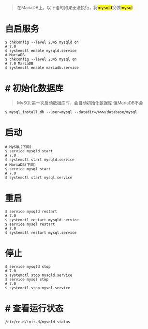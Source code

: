 > 在MariaDB上，以下语句如果无法执行，将<mark>mysqld</mark>换做<mark>mysql</mark>

# 自启服务
```
$ chkconfig --level 2345 mysqld on
# 7.0
$ systemctl enable mysqld.service
# MariaDB
$ chkconfig --level 2345 mysql on
# 7.0 MariaDB
$ systemctl enable mariadb.service 
```
# # 初始化数据库
> MySQL第一次启动数据库时，会自动初始化数据库 但MariaDB不会

```
$ mysql_install_db --user=mysql --datadir=/www/database/mysql
```

# 启动
```
# MySQL(下同)
$ service mysqld start
# 7.0
$ systemctl start mysqld.service
# MariaDB(下同)
$ service mysql start
# 7.0
$ systemctl start mysql.service
```

# 重启
```
$ service mysqld restart
# 7.0
$ systemctl restart mysqld.service
$ service mysql restart
# 7.0
$ systemctl restart mysql.service
```

# 停止
```
$ service mysqld stop
# 7.0
$ systemctl stop mysqld.service
$ service mysql stop
# 7.0
$ systemctl stop mysql.service
```

# # 查看运行状态
```
/etc/rc.d/init.d/mysqld status
```

